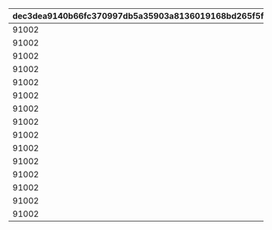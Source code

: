 |dec3dea9140b66fc370997db5a35903a8136019168bd265f5f880852e5062ad7|dde0a3a1cc3e055c1d174c1e4217112cd86fb1a842a14a95df72b2f0de4feb5d|752acbf3e985248d6b8bc1d2d05546692bdd8a36ec7ce3bb480e35f987b21a92|60dcaa7ae5603218167155f814c75205684dc3b84c66a2ea9e24404886a422d1|d292c0b1a842dde66ba889b26d134922db5051abfec0f652500f4a9de8be244c|2e133a23f0ff106182fc5c4bae1aa196f10448cfcbe5e225daf9749d2913684d|084661a1f30a4834cc1659114c9252d443d5092e188e8a52c7549debb5a1a7cc|d9e9e078834d1461f39ce318d6e84a40cf7ed1755af547bdaae0f14bf5b8e748|6e3d0a0406b42f887d92eb72156bbec4238935cf8d4a2b5bc0e526c8ca369f19|96341aeecfd5fef8c3cfa8c3d05cb5dd7eba9812d02e92de24464720d82fabfd|8d6bcad773e3f9dd0a471c5d64bfeac606064f440553776a8ed234ab32643f6f|fdcd6191dc0ae89a142aa47814f64240c18cfec4973ef9f2dd674f90e19451be|0938b36ffadb8cd28bc1f213d506888be3255958130a9a149e86eb7b9e65522e|03a31cef8f54fe5a6cb68b31812b949889540ca4165861745a6072647aabe41f|7552999090fafa28f7680e24d1fab43f12c5c7df363a0895f5429c0a5891c0de|e12417783831df71755b2786a23299a1a4fd9e5a59738153e2a4646455f7475d|c47e1504f111a1780311a8d665c218fc5b2855ecd13a5a6ffa1091c888b8180d|93206c3324abd83eb33f0594fd04f5e99cbae040682f5fd35cd7291613d6b4c5|
| --- | --- | --- | --- | --- | --- | --- | --- | --- | --- | --- | --- | --- | --- | --- | --- | --- | --- |
|91002|20003|12|22003|8|5|0|5|150|2|20|0|94002|0|2|1|1|150000|
|91002|20003|12|22003|8|9|0|2|145|2|15|0|94002|0|2|6|2|100000|
|91002|20003|12|22002|8|19|0|5|140|2|11|0|94002|0|2|10|3|80000|
|91002|20003|12|22002|8|29|0|5|130|2|10|0|94002|0|2|20|4|80000|
|91002|20003|12|22002|8|39|0|4|120|2|9|0|94002|0|2|30|5|70000|
|91002|20003|12|22002|8|49|0|4|110|2|8|0|94002|0|2|40|6|70000|
|91002|20003|12|22002|8|99|0|3|100|2|7|0|94002|0|2|50|7|60000|
|91002|20003|12|22002|8|499|0|2|80|2|2|0|94002|0|2|100|8|40000|
|91002|20002|12|22002|8|999|0|1|50|2|7|0|94002|0|2|500|9|20000|
|91002|20002|12|22001|8|4999|0|3|20|2|4|0|94002|0|2|1000|10|16000|
|91002|20002|12|22001|8|9999|0|2|15|2|3|0|94002|0|2|5000|11|9000|
|91002|20001|12|22001|8|11999|0|1|10|2|8|0|94002|0|2|10000|12|4000|
|91002|20001|12|22001|8|13999|0|1|5|2|7|0|94002|0|2|12000|13|3000|
|91002|20001|12|22001|8|14999|0|1|4|2|6|0|94002|0|2|14000|14|2000|
|91002|20001|12|22001|8|30000|0|1|3|2|5|0|94002|0|2|15000|15|1800|